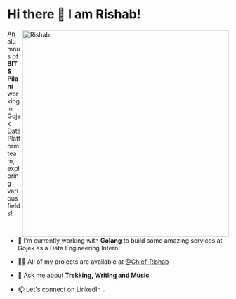 
<h1> Hi there 👋 I am Rishab! </h1>

<a  href="https://github.com/github-readme-stats"><img align="right" alt="Rishab" width="470px" src="https://github-readme-stats.vercel.app/api?username=Chief-Rishab&theme=dracula&show_icons=true&locale=en"  alt="Chief-Rishab">
</a>
An alumnus of **BITS Pilani** working in Gojek Data Platform team, exploring various fields!
<br/>
<!-- <img align="right" height="225" src="004b173f6e3d6843df10114e087f30a8.gif"> -->

- 🌱 I’m currently working with **Golang** to build some amazing services at Gojek as a Data Engineering Intern!

- 👨‍💻 All of my projects are available at [@Chief-Rishab](https://github.com/Chief-Rishab)

- 💬 Ask me about **Trekking, Writing and Music**

- 📫 Let's connect on LinkedIn  [<img src="https://img.icons8.com/color/48/000000/linkedin.png" width="2.5%"/>](https://www.linkedin.com/in/rishab-jain-b9701b194/)

